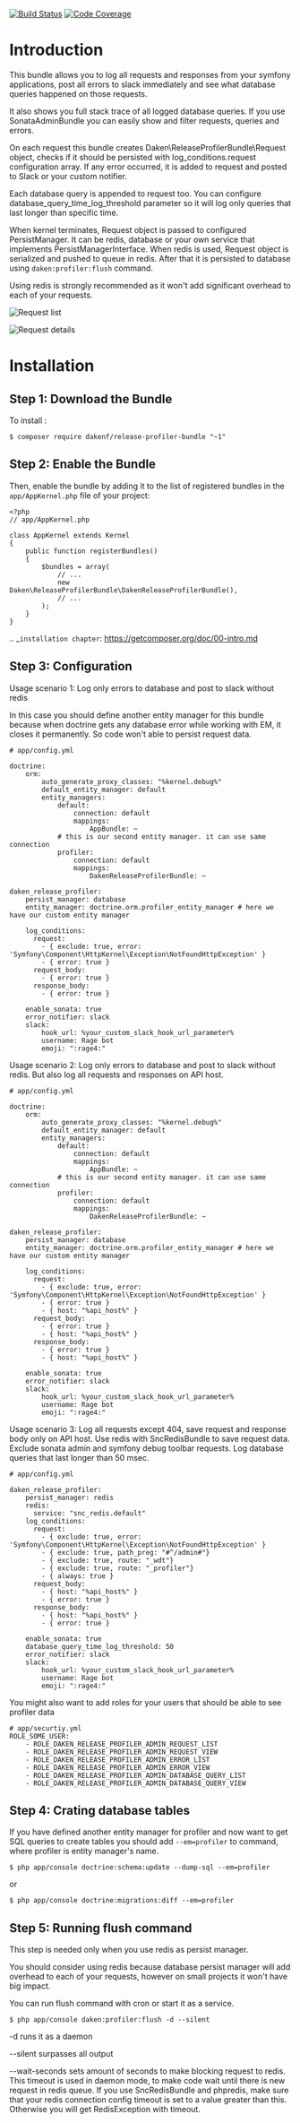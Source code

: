 [![Build Status](https://travis-ci.org/dakenf/ReleaseProfilerBundle.svg?branch=master)](https://travis-ci.org/dakenf/ReleaseProfilerBundle)
[![Code Coverage](https://scrutinizer-ci.com/g/dakenf/ReleaseProfilerBundle/badges/coverage.png?b=master)](https://scrutinizer-ci.com/g/dakenf/ReleaseProfilerBundle/?branch=master)

Introduction
============

This bundle allows you to log all requests and responses from your symfony applications, post all errors to slack 
immediately and see what database queries happened on those requests.

It also shows you full stack trace of all logged database queries. If you use SonataAdminBundle you can easily show
 and filter requests, queries and errors.

On each request this bundle creates Daken\ReleaseProfilerBundle\Request object, checks if it should be persisted with
log_conditions.request configuration array. If any error occurred, it is added to request and posted to Slack or your 
custom notifier.

Each database query is appended to request too. You can configure database_query_time_log_threshold parameter so
it will log only queries that last longer than specific time.

When kernel terminates, Request object is passed to configured PersistManager. It can be redis, database or your own 
service that implements PersistManagerInterface. When redis is used, Request object is serialized and pushed to queue 
in redis. After that it is persisted to database using `daken:profiler:flush` command.

Using redis is strongly recommended as it won't add significant overhead to each of your requests.

![Request list](Resources/readme_images/request_list.png)


![Request details](Resources/readme_images/request.png)

Installation
============

Step 1: Download the Bundle
---------------------------

To install :

    $ composer require dakenf/release-profiler-bundle "~1"


Step 2: Enable the Bundle
-------------------------

Then, enable the bundle by adding it to the list of registered bundles
in the ``app/AppKernel.php`` file of your project:

    <?php
    // app/AppKernel.php

    class AppKernel extends Kernel
    {
        public function registerBundles()
        {
            $bundles = array(
                // ...
                new Daken\ReleaseProfilerBundle\DakenReleaseProfilerBundle(),
                // ...
            );
        }
    }

.. _`installation chapter`: https://getcomposer.org/doc/00-intro.md

Step 3: Configuration
-------------------------
Usage scenario 1: 
Log only errors to database and post to slack without redis

In this case you should define another entity manager for this bundle because when doctrine gets any database error
 while working with EM, it closes it permanently. So code won't able to persist request data.

    # app/config.yml
    
    doctrine:
        orm:
            auto_generate_proxy_classes: "%kernel.debug%"
            default_entity_manager: default
            entity_managers:
                default:
                    connection: default
                    mappings:
                        AppBundle: ~
                # this is our second entity manager. it can use same connection
                profiler:
                    connection: default
                    mappings:
                        DakenReleaseProfilerBundle: ~
    
    daken_release_profiler:
        persist_manager: database
        entity_manager: doctrine.orm.profiler_entity_manager # here we have our custom entity manager
        
        log_conditions:
          request:
            - { exclude: true, error: 'Symfony\Component\HttpKernel\Exception\NotFoundHttpException' }
            - { error: true }
          request_body:
            - { error: true }
          response_body:
            - { error: true }
    
        enable_sonata: true
        error_notifier: slack
        slack:
            hook_url: %your_custom_slack_hook_url_parameter%
            username: Rage bot
            emoji: ":rage4:"

Usage scenario 2: 
Log only errors to database and post to slack without redis. But also log all requests and responses on API host.

    # app/config.yml
    
    doctrine:
        orm:
            auto_generate_proxy_classes: "%kernel.debug%"
            default_entity_manager: default
            entity_managers:
                default:
                    connection: default
                    mappings:
                        AppBundle: ~
                # this is our second entity manager. it can use same connection
                profiler:
                    connection: default
                    mappings:
                        DakenReleaseProfilerBundle: ~
    
    daken_release_profiler:
        persist_manager: database
        entity_manager: doctrine.orm.profiler_entity_manager # here we have our custom entity manager
        
        log_conditions:
          request:
            - { exclude: true, error: 'Symfony\Component\HttpKernel\Exception\NotFoundHttpException' }
            - { error: true }
            - { host: "%api_host%" }
          request_body:
            - { error: true }
            - { host: "%api_host%" }
          response_body:
            - { error: true }
            - { host: "%api_host%" }
    
        enable_sonata: true
        error_notifier: slack
        slack:
            hook_url: %your_custom_slack_hook_url_parameter%
            username: Rage bot
            emoji: ":rage4:"

Usage scenario 3:
Log all requests except 404, save request and response body only on API host. Use redis with SncRedisBundle 
to save request data. Exclude sonata admin and symfony debug toolbar requests. 
Log database queries that last longer than 50 msec.

    # app/config.yml

    daken_release_profiler:
        persist_manager: redis
        redis:
          service: "snc_redis.default"
        log_conditions:
          request:
            - { exclude: true, error: 'Symfony\Component\HttpKernel\Exception\NotFoundHttpException' }
            - { exclude: true, path_preg: "#^/admin#"}
            - { exclude: true, route: "_wdt"}
            - { exclude: true, route: "_profiler"}
            - { always: true }
          request_body:
            - { host: "%api_host%" }
            - { error: true }
          response_body:
            - { host: "%api_host%" }
            - { error: true }
    
        enable_sonata: true
        database_query_time_log_threshold: 50
        error_notifier: slack
        slack:
            hook_url: %your_custom_slack_hook_url_parameter%
            username: Rage bot
            emoji: ":rage4:"
    
You might also want to add roles for your users that should be able to see profiler data

    # app/securtiy.yml
    ROLE_SOME_USER:
        - ROLE_DAKEN_RELEASE_PROFILER_ADMIN_REQUEST_LIST
        - ROLE_DAKEN_RELEASE_PROFILER_ADMIN_REQUEST_VIEW
        - ROLE_DAKEN_RELEASE_PROFILER_ADMIN_ERROR_LIST
        - ROLE_DAKEN_RELEASE_PROFILER_ADMIN_ERROR_VIEW
        - ROLE_DAKEN_RELEASE_PROFILER_ADMIN_DATABASE_QUERY_LIST
        - ROLE_DAKEN_RELEASE_PROFILER_ADMIN_DATABASE_QUERY_VIEW
        
Step 4: Crating database tables
------------------------------

If you have defined another entity manager for profiler and now want to get SQL queries to create tables
you should add `--em=profiler` to command, where profiler is entity manager's name.
    
    $ php app/console doctrine:schema:update --dump-sql --em=profiler
    
or

    $ php app/console doctrine:migrations:diff --em=profiler

        
Step 5: Running flush command
------------------------------

This step is needed only when you use redis as persist manager.

You should consider using redis because database persist manager will add overhead to each of your requests, 
however on small projects it won't have big impact.

You can run flush command with cron or start it as a service.

    $ php app/console daken:profiler:flush -d --silent

-d runs it as a daemon

--silent surpasses all output

--wait-seconds sets amount of seconds to make blocking request to redis. This timeout is used in daemon mode, to make 
code wait until there is new request in redis queue. If you use SncRedisBundle and phpredis, make sure that your redis connection config timeout is set 
to a value greater than this. Otherwise you will get RedisException with timeout.


